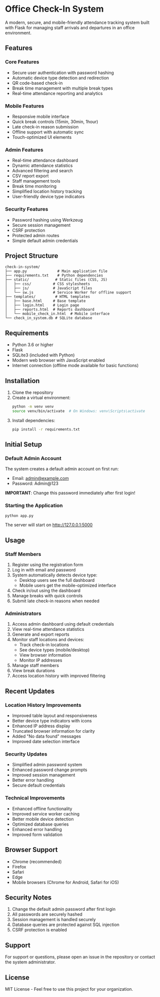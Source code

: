 # Office Check-In System

A modern, secure, and mobile-friendly attendance tracking system built with Flask for managing staff arrivals and departures in an office environment.

## Features

### Core Features
- Secure user authentication with password hashing
- Automatic device type detection and redirection
- QR code-based check-in
- Break time management with multiple break types
- Real-time attendance reporting and analytics

### Mobile Features
- Responsive mobile interface
- Quick break controls (15min, 30min, 1hour)
- Late check-in reason submission
- Offline support with automatic sync
- Touch-optimized UI elements

### Admin Features
- Real-time attendance dashboard
- Dynamic attendance statistics
- Advanced filtering and search
- CSV report export
- Staff management tools
- Break time monitoring
- Simplified location history tracking
- User-friendly device type indicators

### Security Features
- Password hashing using Werkzeug
- Secure session management
- CSRF protection
- Protected admin routes
- Simple default admin credentials

## Project Structure
```
check-in-system/
├── app.py              # Main application file
├── requirements.txt    # Python dependencies
├── static/            # Static files (CSS, JS)
│   ├── css/          # CSS stylesheets
│   ├── js/           # JavaScript files
│   └── sw.js         # Service Worker for offline support
├── templates/         # HTML templates
│   ├── base.html     # Base template
│   ├── login.html    # Login page
│   ├── reports.html  # Reports dashboard
│   └── mobile_check_in.html  # Mobile interface
└── check_in_system.db # SQLite database
```

## Requirements

- Python 3.6 or higher
- Flask
- SQLite3 (included with Python)
- Modern web browser with JavaScript enabled
- Internet connection (offline mode available for basic functions)

## Installation

1. Clone the repository
2. Create a virtual environment:
   ```bash
   python -m venv venv
   source venv/bin/activate  # On Windows: venv\Scripts\activate
   ```
3. Install dependencies:
   ```bash
   pip install -r requirements.txt
   ```

## Initial Setup

### Default Admin Account
The system creates a default admin account on first run:
- Email: admin@example.com
- Password: Admin@123

**IMPORTANT**: Change this password immediately after first login!

### Starting the Application
```bash
python app.py
```
The server will start on http://127.0.0.1:5000

## Usage

### Staff Members
1. Register using the registration form
2. Log in with email and password
3. System automatically detects device type:
   - Desktop users see the full dashboard
   - Mobile users get the mobile-optimized interface
4. Check in/out using the dashboard
5. Manage breaks with quick controls
6. Submit late check-in reasons when needed

### Administrators
1. Access admin dashboard using default credentials
2. View real-time attendance statistics
3. Generate and export reports
4. Monitor staff locations and devices:
   - Track check-in locations
   - See device types (mobile/desktop)
   - View browser information
   - Monitor IP addresses
5. Manage staff members
6. View break durations
7. Access location history with improved filtering

## Recent Updates

### Location History Improvements
- Improved table layout and responsiveness
- Better device type indicators with icons
- Enhanced IP address display
- Truncated browser information for clarity
- Added "No data found" messages
- Improved date selection interface

### Security Updates
- Simplified admin password system
- Enhanced password change prompts
- Improved session management
- Better error handling
- Secure default credentials

### Technical Improvements
- Enhanced offline functionality
- Improved service worker caching
- Better mobile device detection
- Optimized database queries
- Enhanced error handling
- Improved form validation

## Browser Support

- Chrome (recommended)
- Firefox
- Safari
- Edge
- Mobile browsers (Chrome for Android, Safari for iOS)

## Security Notes

1. Change the default admin password after first login
2. All passwords are securely hashed
3. Session management is handled securely
4. Database queries are protected against SQL injection
5. CSRF protection is enabled

## Support

For support or questions, please open an issue in the repository or contact the system administrator.

## License

MIT License - Feel free to use this project for your organization.
